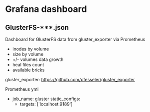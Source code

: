 # Grafana dashboard


## GlusterFS-***.json

Dashboard for GlusterFS data from gluster_exporter via Prometheus
- inodes by volume
- size by volume
- +/- volumes data growth
- heal files count
- available bricks

gluster_exporter: https://github.com/ofesseler/gluster_exporter

Prometheus yml
  - job_name: gluster
    static_configs:
    - targets: ['localhost:9189']

